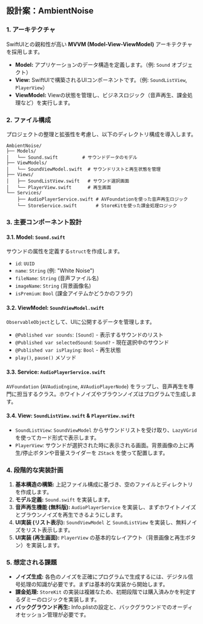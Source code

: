 ## 設計案：AmbientNoise

### 1. アーキテクチャ

SwiftUIとの親和性が高い **MVVM (Model-View-ViewModel)** アーキテクチャを採用します。

- **Model:** アプリケーションのデータ構造を定義します。（例: `Sound` オブジェクト）
- **View:** SwiftUIで構築されるUIコンポーネントです。（例: `SoundListView`, `PlayerView`）
- **ViewModel:** Viewの状態を管理し、ビジネスロジック（音声再生、課金処理など）を実行します。

### 2. ファイル構成

プロジェクトの整理と拡張性を考慮し、以下のディレクトリ構成を導入します。

```
AmbientNoise/
├── Models/
│   └── Sound.swift         # サウンドデータのモデル
├── ViewModels/
│   └── SoundViewModel.swift  # サウンドリストと再生状態を管理
├── Views/
│   ├── SoundListView.swift   # サウンド選択画面
│   └── PlayerView.swift      # 再生画面
└── Services/
    ├── AudioPlayerService.swift # AVFoundationを使った音声再生ロジック
    └── StoreService.swift       # StoreKitを使った課金処理ロジック
```

### 3. 主要コンポーネント設計

#### 3.1. Model: `Sound.swift`

サウンドの属性を定義する`struct`を作成します。

- `id`: `UUID`
- `name`: `String` (例: "White Noise")
- `fileName`: `String` (音声ファイル名)
- `imageName`: `String` (背景画像名)
- `isPremium`: `Bool` (課金アイテムかどうかのフラグ)

#### 3.2. ViewModel: `SoundViewModel.swift`

`ObservableObject`として、UIに公開するデータを管理します。

- `@Published var sounds`: `[Sound]` - 表示するサウンドのリスト
- `@Published var selectedSound`: `Sound?` - 現在選択中のサウンド
- `@Published var isPlaying`: `Bool` - 再生状態
- `play()`, `pause()` メソッド

#### 3.3. Service: `AudioPlayerService.swift`

`AVFoundation` (`AVAudioEngine`, `AVAudioPlayerNode`) をラップし、音声再生を専門に担当するクラス。ホワイトノイズやブラウンノイズはプログラムで生成します。

#### 3.4. View: `SoundListView.swift` & `PlayerView.swift`

- `SoundListView`: `SoundViewModel` からサウンドリストを受け取り、`LazyVGrid` を使ってカード形式で表示します。
- `PlayerView`: サウンドが選択された時に表示される画面。背景画像の上に再生/停止ボタンや音量スライダーを `ZStack` を使って配置します。

### 4. 段階的な実装計画

1.  **基本構造の構築:** 上記ファイル構成に基づき、空のファイルとディレクトリを作成します。
2.  **モデル定義:** `Sound.swift` を実装します。
3.  **音声再生機能 (無料版):** `AudioPlayerService` を実装し、まずホワイトノイズとブラウンノイズを再生できるようにします。
4.  **UI実装 (リスト表示):** `SoundViewModel` と `SoundListView` を実装し、無料ノイズをリスト表示します。
5.  **UI実装 (再生画面):** `PlayerView` の基本的なレイアウト（背景画像と再生ボタン）を実装します。

### 5. 想定される課題

- **ノイズ生成:** 各色のノイズを正確にプログラムで生成するには、デジタル信号処理の知識が必要です。まずは基本的な実装から開始します。
- **課金処理:** `StoreKit` の実装は複雑なため、初期段階では購入済みかを判定するダミーのロジックを実装します。
- **バックグラウンド再生:** Info.plistの設定と、バックグラウンドでのオーディオセッション管理が必要です。
